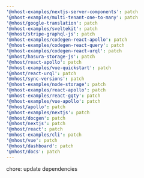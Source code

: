 ```yaml
---
'@nhost-examples/nextjs-server-components': patch
'@nhost-examples/multi-tenant-one-to-many': patch
'@nhost/google-translation': patch
'@nhost-examples/sveltekit': patch
'@nhost/stripe-graphql-js': patch
'@nhost-examples/codegen-react-apollo': patch
'@nhost-examples/codegen-react-query': patch
'@nhost-examples/codegen-react-urql': patch
'@nhost/hasura-storage-js': patch
'@nhost/react-apollo': patch
'@nhost-examples/vue-quickstart': patch
'@nhost/react-urql': patch
'@nhost/sync-versions': patch
'@nhost-examples/node-storage': patch
'@nhost-examples/react-apollo': patch
'@nhost-examples/react-gqty': patch
'@nhost-examples/vue-apollo': patch
'@nhost/apollo': patch
'@nhost-examples/nextjs': patch
'@nhost/docgen': patch
'@nhost/nextjs': patch
'@nhost/react': patch
'@nhost-examples/cli': patch
'@nhost/vue': patch
'@nhost/dashboard': patch
'@nhost/docs': patch
---
```


chore: update dependencies
